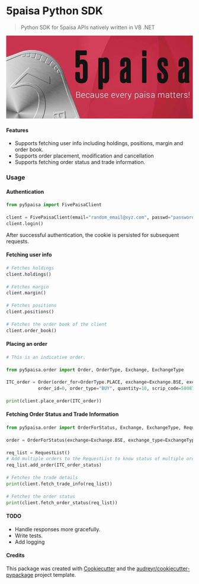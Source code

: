 # 5paisa Python SDK


> Python SDK for 5paisa APIs natively written in VB .NET

![5paisa logo](images/5-paisa-img.jpg)

#### Features

-   Supports fetching user info including holdings, positions, margin and order book.
-   Supports order placement, modification and cancellation
-   Supports fetching order status and trade information.

### Usage

#### Authentication

```py
from py5paisa import FivePaisaClient

client = FivePaisaClient(email="random_email@xyz.com", passwd="password", dob="YYYYMMDD")
client.login()
```

After successful authentication, the cookie is persisted for subsequent requests.


#### Fetching user info

```py
# Fetches holdings
client.holdings()

# Fetches margin
client.margin()

# Fetches positions
client.positions()

# Fetches the order book of the client
client.order_book()

```

#### Placing an order

```py
# This is an indicative order.

from py5paisa.order import Order, OrderType, Exchange, ExchangeType

ITC_order = Order(order_for=OrderType.PLACE, exchange=Exchange.BSE, exchange_type=ExchangeType.CASH, price=0,
            order_id=0, order_type="BUY", quantity=10, scrip_code=500875, atmarket=True, remote_order_id="23324", exch_order_id="0", disqty=10, stoploss_price=0, is_stoploss_order=False, ioc_order=False, is_intraday=False, is_vtd=False, vtd="", ahplaced="Y", public_ip="45.112.149.104", order_validity=0, traded_qty=0)

print(client.place_order(ITC_order))

```

#### Fetching Order Status and Trade Information

```py
from py5paisa.order import OrderForStatus, Exchange, ExchangeType, RequestList

order = OrderForStatus(exchange=Exchange.BSE, exchange_type=ExchangeType.CASH, scrip_code=500875, order_id=0)

req_list = RequestList()
# Add multiple orders to the RequestList to know status of multiple orders at once.
req_list.add_order(ITC_order_status)

# Fetches the trade details
print(client.fetch_trade_info(req_list))

# Fetches the order status
print(client.fetch_order_status(req_list))

```

#### TODO
 - Handle responses more gracefully.
 - Write tests.
 - Add logging


#### Credits

This package was created with
[Cookiecutter](https://github.com/audreyr/cookiecutter) and the
[audreyr/cookiecutter-pypackage](https://github.com/audreyr/cookiecutter-pypackage)
project template.
